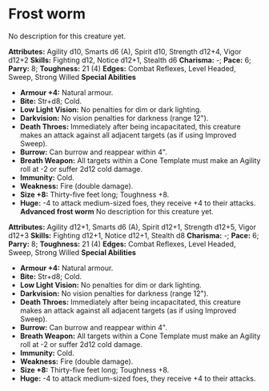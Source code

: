 # Frost worm

No description for this creature yet.

**Attributes:** Agility d10, Smarts d6 (A), Spirit d10, Strength d12+4,
Vigor d12+2
**Skills:** Fighting d12, Notice d12+1, Stealth d6
**Charisma:** -; **Pace:** 6; **Parry:** 8; **Toughness:** 21 (4)
**Edges:** Combat Reflexes, Level Headed, Sweep, Strong Willed
**Special Abilities**

- **Armour +4:** Natural armour.
- **Bite:** Str+d8; Cold.
- **Low Light Vision:** No penalties for dim or dark lighting.
- **Darkvision:** No vision penalties for darkness (range 12").
- **Death Throes:** Immediately after being incapacitated, this creature
makes an attack against all adjacent targets (as if using Improved
Sweep).
- **Burrow:** Can burrow and reappear within 4".
- **Breath Weapon:** All targets within a Cone Template must make an
Agility roll at -2 or suffer 2d12 cold damage.
- **Immunity:** Cold.
- **Weakness:** Fire (double damage).
- **Size +8:** Thirty-five feet long; Toughness +8.
- **Huge:** -4 to attack medium-sized foes, they receive +4 to their
attacks.
**Advanced frost worm**
No description for this creature yet.

**Attributes:** Agility d12+1, Smarts d6 (A), Spirit d12+1, Strength
d12+5, Vigor d12+3
**Skills:** Fighting d12+1, Notice d12+1, Stealth d8
**Charisma:** -; **Pace:** 6; **Parry:** 8; **Toughness:** 21 (4)
**Edges:** Combat Reflexes, Level Headed, Sweep, Strong Willed
**Special Abilities**

- **Armour +4:** Natural armour.
- **Bite:** Str+d8; Cold.
- **Low Light Vision:** No penalties for dim or dark lighting.
- **Darkvision:** No vision penalties for darkness (range 12").
- **Death Throes:** Immediately after being incapacitated, this creature
makes an attack against all adjacent targets (as if using Improved
Sweep).
- **Burrow:** Can burrow and reappear within 4".
- **Breath Weapon:** All targets within a Cone Template must make an
Agility roll at -2 or suffer 2d12 cold damage.
- **Immunity:** Cold.
- **Weakness:** Fire (double damage).
- **Size +8:** Thirty-five feet long; Toughness +8.
- **Huge:** -4 to attack medium-sized foes, they receive +4 to their
attacks.
